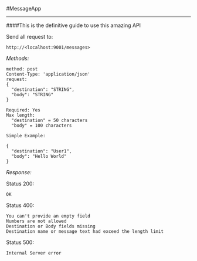 #MessageApp
***
####This is the definitive guide to use this amazing API
 
Send all request to: 
```
http://<localhost:9001/messages>
```
*Methods:*

```
method: post
Content-Type: 'application/json'
request: 
{
  "destination": "STRING",
  "body": "STRING"
}

Required: Yes
Max length:
  "destination" = 50 characters
  "body" = 100 characters

Simple Example: 

{
  "destination": "User1",
  "body": "Hello World"
}
```

*Response:*

Status 200:
```
OK
```
Status 400:
```
You can't provide an empty field
Numbers are not allowed
Destination or Body fields missing
Destination name or message text had exceed the length limit
```
Status 500:
```
Internal Server error
```




